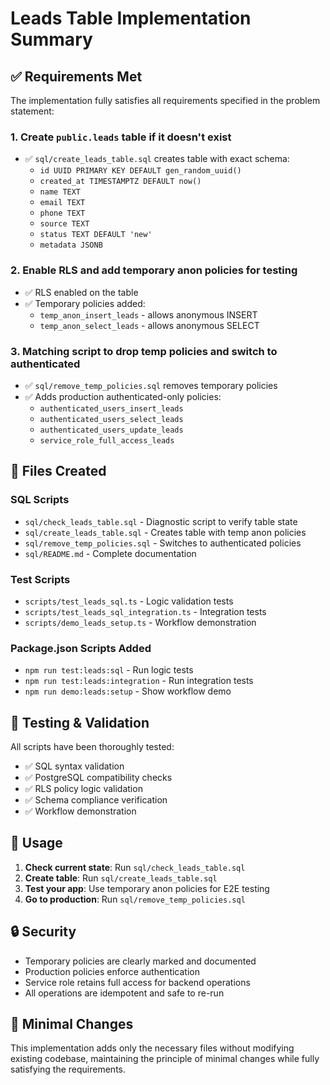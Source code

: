 # Leads Table Implementation Summary

## ✅ Requirements Met

The implementation fully satisfies all requirements specified in the problem statement:

### 1. **Create `public.leads` table if it doesn't exist**
- ✅ `sql/create_leads_table.sql` creates table with exact schema:
  - `id UUID PRIMARY KEY DEFAULT gen_random_uuid()`
  - `created_at TIMESTAMPTZ DEFAULT now()`
  - `name TEXT`
  - `email TEXT`
  - `phone TEXT`
  - `source TEXT`
  - `status TEXT DEFAULT 'new'`
  - `metadata JSONB`

### 2. **Enable RLS and add temporary anon policies for testing**
- ✅ RLS enabled on the table
- ✅ Temporary policies added:
  - `temp_anon_insert_leads` - allows anonymous INSERT
  - `temp_anon_select_leads` - allows anonymous SELECT

### 3. **Matching script to drop temp policies and switch to authenticated**
- ✅ `sql/remove_temp_policies.sql` removes temporary policies
- ✅ Adds production authenticated-only policies:
  - `authenticated_users_insert_leads`
  - `authenticated_users_select_leads`
  - `authenticated_users_update_leads`
  - `service_role_full_access_leads`

## 📁 Files Created

### SQL Scripts
- `sql/check_leads_table.sql` - Diagnostic script to verify table state
- `sql/create_leads_table.sql` - Creates table with temp anon policies
- `sql/remove_temp_policies.sql` - Switches to authenticated policies
- `sql/README.md` - Complete documentation

### Test Scripts
- `scripts/test_leads_sql.ts` - Logic validation tests
- `scripts/test_leads_sql_integration.ts` - Integration tests
- `scripts/demo_leads_setup.ts` - Workflow demonstration

### Package.json Scripts Added
- `npm run test:leads:sql` - Run logic tests
- `npm run test:leads:integration` - Run integration tests
- `npm run demo:leads:setup` - Show workflow demo

## 🧪 Testing & Validation

All scripts have been thoroughly tested:
- ✅ SQL syntax validation
- ✅ PostgreSQL compatibility checks
- ✅ RLS policy logic validation
- ✅ Schema compliance verification
- ✅ Workflow demonstration

## 🚀 Usage

1. **Check current state**: Run `sql/check_leads_table.sql`
2. **Create table**: Run `sql/create_leads_table.sql` 
3. **Test your app**: Use temporary anon policies for E2E testing
4. **Go to production**: Run `sql/remove_temp_policies.sql`

## 🔒 Security

- Temporary policies are clearly marked and documented
- Production policies enforce authentication
- Service role retains full access for backend operations
- All operations are idempotent and safe to re-run

## 🎯 Minimal Changes

This implementation adds only the necessary files without modifying existing codebase, maintaining the principle of minimal changes while fully satisfying the requirements.